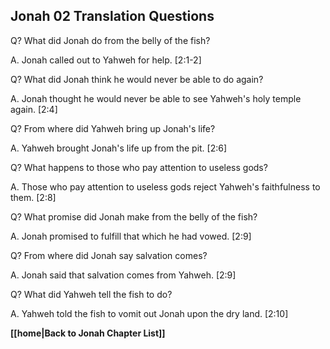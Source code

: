 ## Jonah 02 Translation Questions ##

Q? What did Jonah do from the belly of the fish?

A. Jonah called out to Yahweh for help. [2:1-2]

Q? What did Jonah think he would never be able to do again?

A. Jonah thought he would never be able to see Yahweh's holy temple again. [2:4]

Q? From where did Yahweh bring up Jonah's life?

A. Yahweh brought Jonah's life up from the pit. [2:6]

Q? What happens to those who pay attention to useless gods?

A. Those who pay attention to useless gods reject Yahweh's faithfulness to them. [2:8]

Q? What promise did Jonah make from the belly of the fish?

A. Jonah promised to fulfill that which he had vowed. [2:9]

Q? From where did Jonah say salvation comes?

A. Jonah said that salvation comes from Yahweh. [2:9]

Q? What did Yahweh tell the fish to do?

A. Yahweh told the fish to vomit out Jonah upon the dry land. [2:10]

__[[home|Back to Jonah Chapter List]]__

